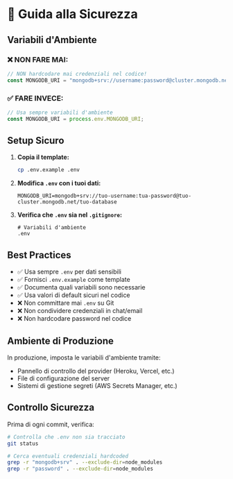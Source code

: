 # 🔐 Guida alla Sicurezza

## Variabili d'Ambiente

### ❌ NON FARE MAI:

```javascript
// NON hardcodare mai credenziali nel codice!
const MONGODB_URI = "mongodb+srv://username:password@cluster.mongodb.net/db";
```

### ✅ FARE INVECE:

```javascript
// Usa sempre variabili d'ambiente
const MONGODB_URI = process.env.MONGODB_URI;
```

## Setup Sicuro

1. **Copia il template:**

    ```bash
    cp .env.example .env
    ```

2. **Modifica `.env` con i tuoi dati:**

    ```env
    MONGODB_URI=mongodb+srv://tuo-username:tua-password@tuo-cluster.mongodb.net/tuo-database
    ```

3. **Verifica che `.env` sia nel `.gitignore`:**
    ```gitignore
    # Variabili d'ambiente
    .env
    ```

## Best Practices

-   ✅ Usa sempre `.env` per dati sensibili
-   ✅ Fornisci `.env.example` come template
-   ✅ Documenta quali variabili sono necessarie
-   ✅ Usa valori di default sicuri nel codice
-   ❌ Non committare mai `.env` su Git
-   ❌ Non condividere credenziali in chat/email
-   ❌ Non hardcodare password nel codice

## Ambiente di Produzione

In produzione, imposta le variabili d'ambiente tramite:

-   Pannello di controllo del provider (Heroku, Vercel, etc.)
-   File di configurazione del server
-   Sistemi di gestione segreti (AWS Secrets Manager, etc.)

## Controllo Sicurezza

Prima di ogni commit, verifica:

```bash
# Controlla che .env non sia tracciato
git status

# Cerca eventuali credenziali hardcoded
grep -r "mongodb+srv" . --exclude-dir=node_modules
grep -r "password" . --exclude-dir=node_modules
```
